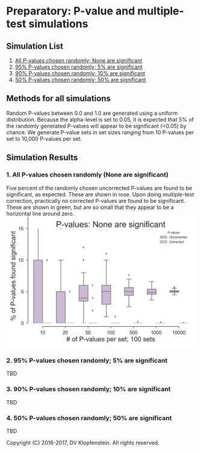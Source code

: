 # Preparatory: P-value and multiple-test simulations

## Simulation List
 1. [All P-values chosen randomly; None are significant](README_prep.md#all-p-values-chosen-randomly-none-are-significant-1)
 2. [95% P-values chosen randomly; 5% are significant ](README_prep.md#95-p-values-chosen-randomly-5-are-significant)
 3. [90% P-values chosen randomly; 10% are significant ](README_prep.md#90-p-values-chosen-randomly-10-are-significant)
 4. [50% P-values chosen randomly; 50% are significant ](README_prep.md#50-p-values-chosen-randomly-50-are-significant)

## Methods for all simulations
Random P-values between 0.0 and 1.0 are generated using a uniform distribution.
Because the alpha-level is set to 0.05, it is expected that 
5% of the randomly generated P-values will appear to be significant (<0.05) by chance.
We generate P-value sets in set sizes ranging from 10 P-values per set to 10,000 P-values per set.

## Simulation Results

### 1. All P-values chosen randomly (None are significant)
Five percent of the randomly chosen uncorrected P-values are found to be significant, as expected.
These are shown in rose.
Upon doing multiple-test correction, practically no corrected P-values are found to be significant.
These are shown in green, but are so small that they appear to be a horizontal line around zero.
![Random pvals w/no significance](doc/images/pvalues_sig00.png)

### 2. 95% P-values chosen randomly; 5% are significant 
TBD

### 3. 90% P-values chosen randomly; 10% are significant 
TBD

### 4. 50% P-values chosen randomly; 50% are significant 
TBD

Copyright (C) 2016-2017, DV Klopfenstein. All rights reserved.

